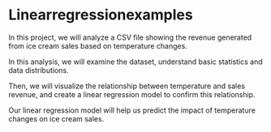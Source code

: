 # Linearregressionexamples
 In this project, we will analyze a CSV file showing the revenue generated from ice cream sales based on temperature changes.
 
 In this analysis, we will examine the dataset, understand basic statistics and data distributions.
 
 Then, we will visualize the relationship between temperature and sales revenue, and create a linear regression model to confirm this relationship.
 
 Our linear regression model will help us predict the impact of temperature changes on ice cream sales.
